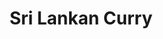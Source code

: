 ---
title: Sri Lankan Curry
metadata:
  title: Sri Lankan Curry
  course: Main
  source: https://www.yellowkitebooks.co.uk/yellow-kite-books-posts/yellow-kite-books-healthy-eating/2018/9/05/deliciously-ellas-sri-lankan-curry-recipe/
  servings: '4'
ingredients:
- name: chilli
  amount: 1 small
- name: garlic
  amount: 3 cloves
- name: ground cinnamon
  amount: 0.5 tsp
- name: cumin seeds
  amount: 1 tsp
- name: red onion
  amount: 1 large
- name: chilli powder
  amount: 0.5 tsp
- name: lime
  amount: '0.5'
- name: sweet potato
  amount: '2'
- name: baby spinach
  amount: 100 g
- name: coconut oil
  amount: 3 tbsp
- name: tumeric
  amount: 0.5 tsp
- name: curry powder
  amount: 1 tsp
- name: coconut milk
  amount: 400 g
- name: red peppers
  amount: '2'
cookware:
- name: mixing bowl
- name: baking tray
- name: frying pan
steps:
- description: Preheat the oven to 200C.
- description: Dice the sweet potato into bite-sized chunks and put into a mixing
    bowl with two tablespoons of melted coconut oil, tumeric, chilli powder, ground
    cinnamon and curry powder until it's evenly coated.
- description: Place the sweet potato on a baking tray and cook for 30 minutes.
- description: While you wait, remove the seeds and slice the red peppers. Add them
    to the baking tray for the last 10 minutes of cooking time for the sweet potatoes.
- description: As the sweet potato and red peppers are cooking, slice the red onion,
    garlic and chilli.
- description: Then add a tablespoon of coconut oil to a frying pan on medium heat,
    and the cumin seeds for 30 seconds.
- description: Now add the red onion, garlic and chilli to the pan and cook for 5
    minutes before adding the coconut milk and cooking for a further 15 minutes.
- description: Now stir in the cooked sweet potato and red peppers, and cook for a
    further 5 minutes continuing to stir.
- description: Add the juice of lime and then stir in the baby spinach until it wilts.
- description: Stir through and serve with rice.

---